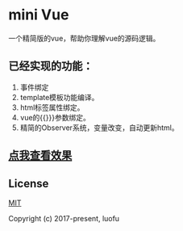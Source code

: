 

# mini Vue  
 一个精简版的vue，帮助你理解vue的源码逻辑。 
 
## 已经实现的功能：  
1. 事件绑定  
2. template模板功能编译。  
3. html标签属性绑定。  
4. vue的{{}}}参数绑定。  
5. 精简的Observer系统，变量改变，自动更新html。  
 
## [点我查看效果](https://315024900.github.io/observ/dist/)
 

## License

[MIT](http://opensource.org/licenses/MIT)

Copyright (c) 2017-present, luofu
